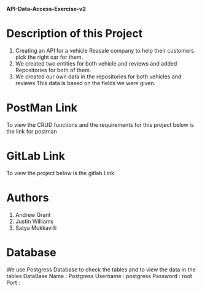 **API-Data-Access-Exercise-v2**

# Description of this Project
1. Creating an API for a vehicle Reasale company to help their customers pick the right car for them.
2. We created two entities for both vehicle and reviews and added Repositories for both of them.
3. We created our own data in the repositories for both vehicles and reviews.This data is based on the fields we were given.

# PostMan Link 
To view the CRUD functions and the requirements for this project below is the link for postman 

# GitLab Link
To view the project below is the gitlab Link

# Authors 
1. Andrew Grant
2. Justin Williams
3. Satya Mukkavilli

# Database
We use Postgress Database to check the tables and to view the data in the tables
 DataBase Name : Postgress
 Username : postgress
 Password : root
 Port : 




